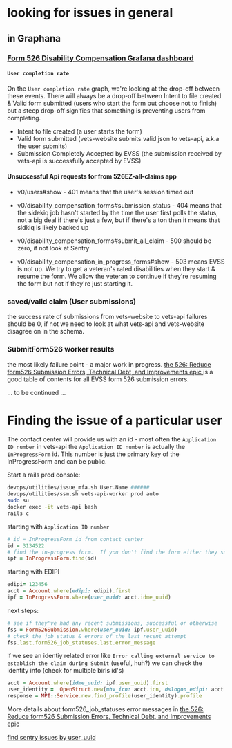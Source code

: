 # looking for issues in general
## in Graphana
### [Form 526 Disability Compensation Grafana dashboard](http://grafana.vfs.va.gov/d/000000066/form-526-disability-compensation?orgId=1&from=now-7d&to=now)
#### `User completion rate`
On the `User completion rate` graph, we're looking at the drop-off between these events.  There will always be a drop-off between Intent to file created & Valid form submitted  (users who start the form but choose not to finish) but a steep drop-off signifies that something is preventing users from completing. 

* Intent to file created (a user starts the form)
* Valid form submitted (vets-website submits valid json to vets-api, a.k.a the user submits)
* Submission Completely Accepted by EVSS (the submission received by vets-api is successfully accepted by EVSS)

####  Unsuccessful Api requests for from 526EZ-all-claims app

* v0/users#show - 401 means that the user's session timed out
* v0/disability_compensation_forms#submission_status - 404 means that the sidekiq job hasn't started by the time the user first polls the status, not a big deal if there's just a few, but if there's a ton then it means that sidkiq is likely backed up

* v0/disability_compensation_forms#submit_all_claim - 500 should be zero, if not look at Sentry
* v0/disability_compensation_in_progress_forms#show - 503 means EVSS is not up. We try to get a veteran's rated disabilities when they start & resume the form.  We allow the veteran to continue if they're resuming the form but not if they're just starting it. 

### saved/valid claim (User submissions)
the success rate of submissions from vets-website to vets-api
failures should be 0, if not we need to look at what vets-api and vets-website disagree on in the schema.

### SubmitForm526 worker results 
the most likely failure point - a major work in progress. 
[the 526: Reduce form526 Submission Errors, Technical Debt, and Improvements epic ](https://github.com/department-of-veterans-affairs/va.gov-team/issues/9903) is a good table of contents for all EVSS form 526 submission errors. 
 
... to be continued ...

# Finding the issue of a particular user

The contact center will provide us with an id - most often the `Application ID number` in vets-api the `Application ID number` is actually the `InProgressForm` id.  This number is just the primary key of the InProgressForm and can be public. 

Start a rails prod console:
````bash
devops/utilities/issue_mfa.sh User.Name ######
devops/utilities/ssm.sh vets-api-worker prod auto
sudo su
docker exec -it vets-api bash
rails c
````

starting with `Application ID number`
````ruby
# id = InProgressForm id from contact center
id = 3134522
# find the in-progress form.  If you don't find the form either they successfully submitted or they started over. Look at the metadata, anything interesting?
ipf = InProgressForm.find(id)  
````
starting with EDIPI
````ruby
edipi= 123456
acct = Account.where(edipi: edipi).first
ipf = InProgressForm.where(user_uuid: acct.idme_uuid)
````

next steps:
````ruby
# see if they've had any recent submissions, successful or otherwise
fss = Form526Submission.where(user_uuid: ipf.user_uuid)
# check the job status & errors of the last recent attempt
fss.last.form526_job_statuses.last.error_message
````

if we see an identiy related error like `Error calling external service to establish the claim during Submit` (useful, huh?) we can check the identity info (check for multiple birls id's)
````ruby
acct = Account.where(idme_uuid: ipf.user_uuid).first
user_identity =  OpenStruct.new(mhv_icn: acct.icn, dslogon_edipi: acct.edipi)
response = MPI::Service.new.find_profile(user_identity).profile
````

More details about form526_job_statuses error messages in  [the 526: Reduce form526 Submission Errors, Technical Debt, and Improvements epic ](https://github.com/department-of-veterans-affairs/va.gov-team/issues/9903)

[find sentry issues by user_uuid](http://sentry.vfs.va.gov/organizations/vsp/issues/?environment=production&project=3&query=is%3Aunresolved+user%3A%22id%3Aaaaaaaaaaaaa%22&statsPeriod=14d)
